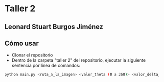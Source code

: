 # Taller 2
## Leonard Stuart Burgos Jiménez

## Cómo usar

- Clonar el repositorio
- Dentro de la carpeta "taller 2" del repositorio, ejecutar la siguiente sentencia por línea de comandos:
```sh
python main.py <ruta_a_la_imagen> <valor_theta (0 a 360)> <valor_delta_theta (0 a 360)>
```